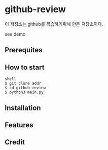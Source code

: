 # github-review

이 저장소는 github를 복습하기위해 만든 저장소이다.

see demo

## Prerequites

## How to start
```
shell
$ git clone addr
$ cd github-review
$ python3 main.py
```


## Installation

## Features

## Credit

